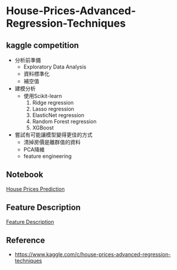 # House-Prices-Advanced-Regression-Techniques
## kaggle competition
* 分析前準備
    * Exploratory Data Analysis
    * 資料標準化
   * 補空值
* 建模分析 
    * 使用Scikit-learn
        1. Ridge regression
        2. Lasso regression
        3. ElasticNet regression
        4. Random Forest regression
        5. XGBoost
* 嘗試有可能讓模型變得更佳的方式
    * 清掉房價是離群值的資料
    * PCA降維
    * feature engineering

## Notebook
[House Prices Prediction](https://github.com/m06800825/House-Prices-Advanced-Regression-Techniques/blob/master/house_price.ipynb)


## Feature Description
[Feature Description](https://github.com/m06800825/House-Prices-Advanced-Regression-Techniques/blob/master/columns_description.docx)


## Reference
* https://www.kaggle.com/c/house-prices-advanced-regression-techniques


